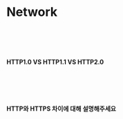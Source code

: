 # Network

<br/>

<br/>

<br/>

#### HTTP1.0 VS HTTP1.1 VS HTTP2.0



<br/>

<br/>

<br/>

#### HTTP와 HTTPS 차이에 대해 설명해주세요

<br/>

<br/>

<br/>

